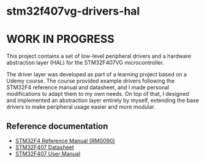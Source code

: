 # stm32f407vg-drivers-hal

# WORK IN PROGRESS

This project contains a set of low-level peripheral drivers and a hardware abstraction layer (HAL) for the STM32F407VG microcontroller.

The driver layer was developed as part of a learning project based on a Udemy course. The course provided example drivers following the STM32F4 reference manual and datasheet, and I made personal modifications to adapt them to my own needs.
On top of that, I designed and implemented an abstraction layer entirely by myself, extending the base drivers to make peripheral usage easier and more modular.

## Reference documentation

- [STM32F4 Reference Manual (RM0090)](https://www.st.com/resource/en/reference_manual/dm00031020-stm32f405-415-stm32f407-417-stm32f427-437-and-stm32f429-439-advanced-arm-based-32-bit-mcus-stmicroelectronics.pdf)
- [STM32F407 Datasheet](https://www.st.com/resource/en/datasheet/dm00037051.pdf)
- [STM32F407 User Manual](https://www.st.com/resource/en/user_manual/um1472-discovery-kit-with-stm32f407vg-mcu-stmicroelectronics.pdf)
